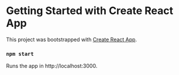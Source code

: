# Getting Started with Create React App

This project was bootstrapped with [Create React App](https://github.com/facebook/create-react-app).

### `npm start`

Runs the app in http://localhost:3000.
